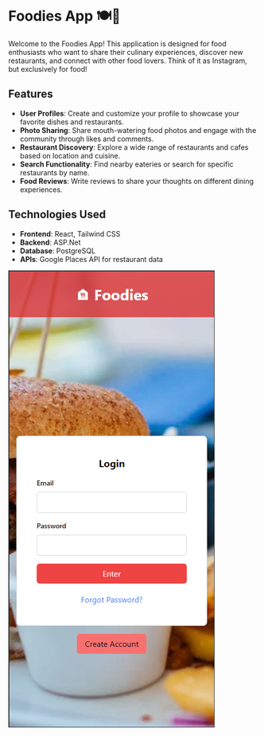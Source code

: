 # Foodies App 🍽️📸

Welcome to the Foodies App! This application is designed for food enthusiasts who want to share their culinary experiences, discover new restaurants, and connect with other food lovers. Think of it as Instagram, but exclusively for food!

## Features

- **User Profiles**: Create and customize your profile to showcase your favorite dishes and restaurants.
- **Photo Sharing**: Share mouth-watering food photos and engage with the community through likes and comments.
- **Restaurant Discovery**: Explore a wide range of restaurants and cafes based on location and cuisine.
- **Search Functionality**: Find nearby eateries or search for specific restaurants by name.
- **Food Reviews**: Write reviews to share your thoughts on different dining experiences.

## Technologies Used

- **Frontend**: React, Tailwind CSS
- **Backend**: ASP.Net
- **Database**: PostgreSQL
- **APIs**: Google Places API for restaurant data

![Project Screenshot](Project_Images\1_Login.png)
